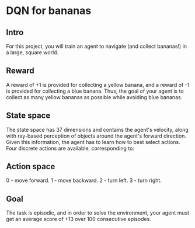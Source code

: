 # DQN for bananas

## Intro
For this project, you will train an agent to navigate (and collect bananas!) in a large, square world.

## Reward 
A reward of +1 is provided for collecting a yellow banana, and a reward of -1 is provided for collecting a blue banana. Thus, the goal of your agent is to collect as many yellow bananas as possible while avoiding blue bananas.

## State space
The state space has 37 dimensions and contains the agent's velocity, along with ray-based perception of objects around the agent's forward direction. Given this information, the agent has to learn how to best select actions. Four discrete actions are available, corresponding to:

## Action space

0 - move forward.
1 - move backward.
2 - turn left.
3 - turn right.

## Goal
The task is episodic, and in order to solve the environment, your agent must get an average score of +13 over 100 consecutive episodes.
